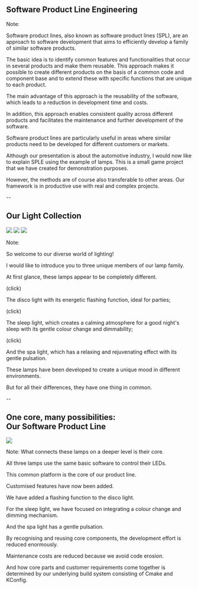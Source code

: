 ## Software Product Line Engineering

Note:

Software product lines, also known as software product lines (SPL), are an approach to software development that aims to efficiently develop a family of similar software products.

The basic idea is to identify common features and functionalities that occur in several products and make them reusable. This approach makes it possible to create different products on the basis of a common code and component base and to extend these with specific functions that are unique to each product.

The main advantage of this approach is the reusability of the software, which leads to a reduction in development time and costs.

In addition, this approach enables consistent quality across different products and facilitates the maintenance and further development of the software.

Software product lines are particularly useful in areas where similar products need to be developed for different customers or markets.

Although our presentation is about the automotive industry, I would now like to explain SPLE using the example of lamps. This is a small game project that we have created for demonstration purposes.

However, the methods are of course also transferable to other areas. Our framework is in productive use with real and complex projects.

--

## Our Light Collection

![](images/disco-light.png)  <!-- .element: class="fragment" data-fragment-index="1" style="float: left; width: 30%" -->
![](images/sleeping-light.png) <!-- .element: class="fragment" data-fragment-index="2" style="float: center; width: 30%" -->
![](images/spa-light.png) <!-- .element: class="fragment" data-fragment-index="3" style="float: right; width: 30%" -->

Note:

So welcome to our diverse world of lighting!

I would like to introduce you to three unique members of our lamp family.

At first glance, these lamps appear to be completely different.

(click)

The disco light with its energetic flashing function, ideal for parties;

(click)

The sleep light, which creates a calming atmosphere for a good night's sleep with its gentle colour change and dimmability;

(click)

And the spa light, which has a relaxing and rejuvenating effect with its gentle pulsation.

These lamps have been developed to create a unique mood in different environments.

But for all their differences, they have one thing in common.

--

## One core, many possibilities: <br>Our Software Product Line

![](images/core-assets.png) <!-- .element: style="width: 50%" -->

Note:
What connects these lamps on a deeper level is their core.

All three lamps use the same basic software to control their LEDs.

This common platform is the core of our product line.

Customised features have now been added.

We have added a flashing function to the disco light.

For the sleep light, we have focused on integrating a colour change and dimming mechanism.

And the spa light has a gentle pulsation.

By recognising and reusing core components, the development effort is reduced enormously.

Maintenance costs are reduced because we avoid code erosion.

And how core parts and customer requirements come together is determined by our underlying build system consisting of Cmake and KConfig.
